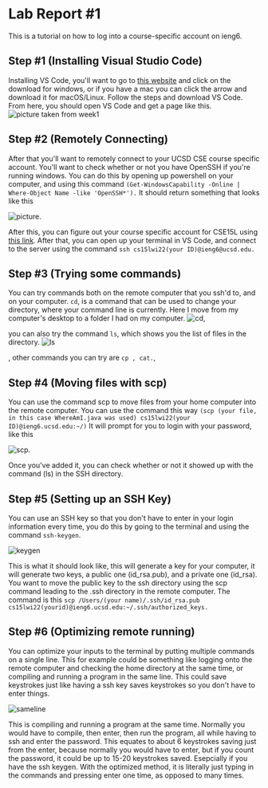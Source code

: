# Lab Report #1
 This is a tutorial on how to log into a course-specific account on ieng6.

## Step #1 (Installing Visual Studio Code)
Installing VS Code, you'll want to go to [this website](https://code.visualstudio.com/) and click on the download for windows, or if you have a mac you can click the arrow and download it for macOS/Linux. Follow the steps and download VS Code. From here, you should open VS Code and get a page like this.
![picture taken from week1](https://ucsd-cse15l-w22.github.io/images/vscode.png) 

## Step #2 (Remotely Connecting)
After that you'll want to remotely connect to your UCSD CSE course specific account. You'll want to check whether or not you have OpenSSH if you're running windows. You can do this by opening up powershell on your computer, and using this command ```(Get-WindowsCapability -Online | Where-Object Name -like 'OpenSSH*').``` It should return something that looks like this 

![picture](https://i.imgur.com/FAKathb.png). 

After this, you can figure out your course specific account for CSE15L using [this link](https://sdacs.ucsd.edu/~icc/index.php). After that, you can open up your terminal in VS Code, and connect to the server using the command ```ssh cs15lwi22(your ID)@ieng6@ucsd.edu.```

## Step #3 (Trying some commands)

You can try commands both on the remote computer that you ssh'd to, and on your computer. ```cd```, is a command that can be used to change your directory, where your command line is currently. Here I move from my computer's desktop to a folder I had on my computer. 
![cd](https://i.imgur.com/haKk1PM.png), 

you can also try the command ```ls```, which shows you the list of files in the directory. 
![ls](https://i.imgur.com/rUmdRyz.png)

, other commands you can try are ```cp , cat.```,

## Step #4 (Moving files with scp)

You can use the command scp to move files from your home computer into the remote computer. You can use the command this way ```(scp (your file, in this case WhereAmI.java was used) cs15lwi22(your ID)@ieng6.ucsd.edu:~/)``` It will prompt for you to login with your password, like this 

![scp](https://i.imgur.com/uBJ2Mzi.png). 

Once you've added it, you can check whether or not it showed up with the command (ls) in the SSH directory.

## Step #5 (Setting up an SSH Key)
You can use an SSH key so that you don't have to enter in your login information every time, you do this by going to the terminal and using the command ```ssh-keygen```.

![keygen](https://i.imgur.com/eGnU0OR.png) 

This is what it should look like, this will generate a key for your computer, it will generate two keys, a public one (id_rsa.pub), and a private one (id_rsa). You want to move the public key to the ssh directory using the scp command leading to the .ssh directory in the remote computer. The command is this ```scp /Users/(your name)/.ssh/id_rsa.pub cs15lwi22(yourid)@ieng6.ucsd.edu:~/.ssh/authorized_keys.```

## Step #6 (Optimizing remote running)
You can optimize your inputs to the terminal by putting multiple commands on a single line. This for example could be something like logging onto the remote computer and checking the home directory at the same time, or compiling and running a program in the same line. This could save keystrokes just like having a ssh key saves keystrokes so you don't have to enter things. 

![sameline](https://i.imgur.com/pG6hePu.png) 

This is compiling and running a program at the same time.
Normally you would have to compile, then enter, then run the program, all while having to ssh and enter the password. This equates to about 6 keystrokes saving just from the enter, because normally you would have to enter, but if you count the password, it could be up to 15-20 keystrokes saved. Esepcially if you have the ssh keygen. With the optimized method, it is literally just typing in the commands and pressing enter one time, as opposed to many times.
